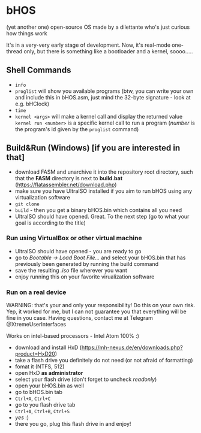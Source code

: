 # bHOS

(yet another one) open-source OS made by a dilettante who's just curious how things work

It's in a very-very early stage of development. Now, it's real-mode one-thread only, but there is something like a bootloader and a kernel, soooo.....


## Shell Commands

- `info`
- `proglist` will show you available programs (btw, you can write your own and include this in bHOS.asm, just mind the 32-byte signature - look at e.g. bHClock)
- `time`
- `kernel <args>` will make a kernel call and display the returned value  
`kernel run <number>` is a specific kernel call to run a program (*number* is the program's id given by the `proglist` command)


## Build&Run (Windows) [if you are interested in that]

- download FASM and unarchive it into the repository root directory, such that the **FASM** directory is next to **build.bat** (https://flatassembler.net/download.php)
- make sure you have UltraISO installed if you aim to run bHOS using any virtualization software
- `git clone`
- `build` - then you get a binary bHOS.bin which contains all you need
- UltraISO should have opened. Great. To the next step (go to what your goal is according to the title)


### Run using VirtualBox or other virtual machine

- UltraISO should have opened - you are ready to go
- go to *Bootable -> Load Boot File...* and select your bHOS.bin that has previously been generated by running the build command
- save the resulting *.iso* file wherever you want
- enjoy running this on your favorite virualization software


### Run on a real device

WARNING: that's your and only your responsibility! Do this on your own risk. Yep, it worked for me, but I can not guarantee you that everything will be fine in you case.
Having questions, contact me at Telegram @XtremeUserInterfaces

Works on intel-based processors - Intel Atom 100% :)

- download and install HxD (https://mh-nexus.de/en/downloads.php?product=HxD20)
- take a flash drive you definitely do not need (or not afraid of formatting)
- fomat it (NTFS, 512)
- open HxD **as administrator**
- select your flash drive (don't forget to uncheck *readonly*)
- open your bHOS.bin as well
- go to bHOS.bin tab
- `Ctrl+A`, `Ctrl+C`
- go to you flash drive tab
- `Ctrl+A`, `Ctrl+B`, `Ctrl+S`
- *yes* :)
- there you go, plug this flash drive in and enjoy!

